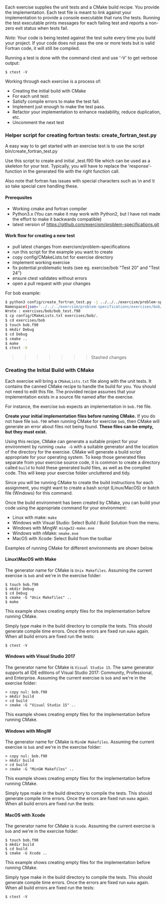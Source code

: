 Each exercise supplies the unit tests and a CMake build recipe.  You
provide the implementation.
Each test file is meant to link against your implementation to provide a
console executable that runs the tests.  Running the test executable
prints messages for each failing test and reports a non-zero exit status
when tests fail.

*Note:* Your code is being tested against the test suite every time you build
your project. If your code does not pass the one or more tests but is valid Fortran
code, it will still be compiled.

Running a test is done with the command ctest and use '-V' to get verbose output:
```
$ ctest -V
```


Working through each exercise is a process of:

* Creating the initial build with CMake
* For each unit test:
 * Satisfy compile errors to make the test fail.
 * Implement just enough to make the test pass.
 * Refactor your implementation to enhance readability, reduce duplication, etc.
 * Uncomment the next test

### Helper script for creating fortran tests: create\_fortran\_test.py

A easy way to to get started with an exercise test is to use the script
bin/create\_fortran\_test.py

Use this script to create and initial <exercise>\_test.f90 file
which can be used as a skeleton for your test. Typically, you will
have to replace the 'response'-function in the generated file with the right
function call.

Also note that fortran has issues with special characters such as \n and \t
so take special care handling these.

#### Prerequsites
- Working cmake and fortran compiler
- Python3.x (You can make it may work with Python2, but I have not made the
effort to make it backwards compatible)
- latest version of https://github.com/exercism/problem-specifications.git

#### Work flow for creating a new test
- pull latest changes from exercism/problem-specifications
- run this script for the example you want to create
- copy config/CMakeLists.txt for exercise directory
- implement working exercise
- fix potential problematic tests (see eg. exercise/bob "Test 20" and "Test 24")
- ensure ctest validates without errors
- open a pull request with your changes

For bob example:

```bash
$ python3 config/create_fortran_test.py -j ../../../exercism/problem-specifications/exercises/bob/canonical-data.json -t exercises/bob/bob_test.f90
Namespace(json='../../../exercism/problem-specifications/exercises/bob/canonical-data.json', target='exercises/bob/bob_test.f90')
Wrote : exercises/bob/bob_test.f90
$ cp config/CMakeLists.txt exercises/bob/.
$ cd exercises/bob
$ touch bob.f90
$ mkdir Debug
$ cd Debug
$ cmake ..
$ make
$ ctest -V
```

>>>>>>> Stashed changes
### Creating the Initial Build with CMake

Each exercise will bring a `CMakeLists.txt` file along with the unit
tests.  It contains the canned CMake recipe to handle the build for you.
You should not need to edit this file.  The provided recipe assumes that
your implementation exists in a source file named after
the exercise.

For instance, the exercise `bob` expects an implementation in `bob.f90`
file.

**Create your initial implementation files before running CMake.**
If you do not have file `bob.f90` when running
CMake for exercise `bob`, then CMake will generate an error about files
not being found.  **These files can be empty, but they must exist.**

Using this recipe, CMake can generate a suitable project for your environment
by running `cmake -G` with a suitable generator and the location of the
directory for the exercise.  CMake will generate a build script appropriate
for your operating system.  To keep those generated files separate from
your exercise source code, it is common to create a directory called `build`
to hold these generated build files, as well as the compiled code.  This
will keep your exercise folder uncluttered and tidy.

Since you will be running CMake to create the build instructions for each
assignment, you might want to create a bash script (Linux/MacOS) or
batch file (Windows) for this command.

Once the build environment has been created by CMake, you can build your
code using the appropriate command for your environment:

* Linux with make: `make`
* Windows with Visual Studio: Select Build / Build Solution from the menu.
* Windows with MingW: `mingw32-make.exe`
* Windows with nMake: `nmake.exe`
* MacOS with Xcode: Select Build from the toolbar

Examples of running CMake for different environments are shown below.

#### Linux\MacOS with Make

The generator name for CMake is `Unix Makefiles`.
Assuming the current exercise is `bob` and we're in the exercise folder:

```
$ touch bob.f90
$ mkdir Debug
$ cd Debug
$ cmake -G "Unix Makefiles" ..
$ make
```

This example shows creating empty files for the implementation before
running CMake.

Simply type make in the build directory to compile the tests. This should
generate compile time errors. Once the errors are fixed run `make` again.
When all build errors are fixed run the tests:

```
$ ctest -V
```
#### Windows with Visual Studio 2017

The generator name for CMake is `Visual Studio 15`.  The same generator
supports all IDE editions of Visual Studio 2017: Community, Professional,
and Enterprise. Assuming the current exercise is `bob` and we're in the
exercise folder:

```
> copy nul: bob.f90
> mkdir build
> cd build
> cmake -G "Visual Studio 15" ..
```

This example shows creating empty files for the implementation before
running CMake.


#### Windows with MingW

The generator name for CMake is `MinGW Makefiles`. Assuming the current
exercise is `bob` and we're in the exercise folder:

```
> copy nul: bob.f90
> mkdir build
> cd build
> cmake -G "MinGW Makefiles" ..
```

This example shows creating empty files for the implementation before
running CMake.

Simply type make in the build directory to compile the tests. This should
generate compile time errors. Once the errors are fixed run `make` again.
When all build errors are fixed run the tests:

#### MacOS with Xcode

The generator name for CMake is `Xcode`.
Assuming the current exercise is `bob` and we're in the exercise folder:

```
$ touch bob.f90
$ mkdir build
$ cd build
$ cmake -G Xcode ..
```
This example shows creating empty files for the implementation before
running CMake.

Simply type make in the build directory to compile the tests. This should
generate compile time errors. Once the errors are fixed run `make` again.
When all build errors are fixed run the tests:

```
$ ctest -V
```
